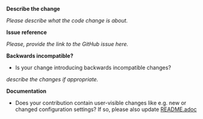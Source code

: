 **Describe the change**

_Please describe what the code change is about._

**Issue reference**

_Please, provide the link to the GitHub issue here._

**Backwards incompatible?**

- Is your change introducing backwards incompatible changes?

_describe the changes if appropriate._

**Documentation**

* Does your contribution contain user-visible changes like e.g. new or changed configuration settings?
If so, please also update [README.adoc](README.adoc)
